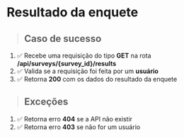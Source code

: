 # Resultado da enquete

> ## Caso de sucesso

1. ✅ Recebe uma requisição do tipo **GET** na rota **/api/surveys/{survey_id}/results**
2. ✅ Valida se a requisição foi feita por um **usuário**
3. ✅ Retorna **200** com os dados do resultado da enquete

> ## Exceções

1. ✅ Retorna erro **404** se a API não existir
2. ✅ Retorna erro **403** se não for um usuário